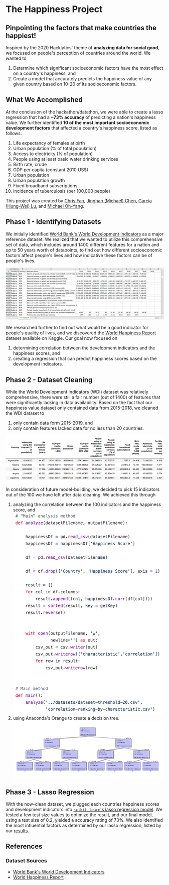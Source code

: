 # The Happiness Project

## Pinpointing the factors that make countries the happiest!
Inspired by the 2020 Hacklytics' theme of **analyzing data for social good**, we focused on people's perception of countries around the world. We wanted to
1. Determine which significant socioeconomic factors have the most effect on a country's happiness, and
2. Create a model that accurately predicts the happiness value of any given country based on 10-20 of its socioeconomic factors. 

## What We Accomplished
At the conclusion of the hackathon/datathon, we were able to create a lasso regression that had a **~73% accuracy** of predicting a nation's happiness value. We further identified **10 of the most important socioeconomic development factors** that affected a country's happiness score, listed as follows:
1. Life expectancy of females at birth
2. Urban population (% of total population)
3. Access to electricity (% of population)
4. People using at least basic water drinking services
5. Birth rate, crude
6. GDP per capita (constant 2010 US$)
7. Urban population
8. Urban population growth
9. Fixed broadband subscriptions
10. Incidence of tuberculosis (per 100,000 people)

This project was created by [Chris Fan](github.com/chrisfence), [Jinghan (Michael) Chen](github.com/Michaelchen1116), [Garcia (Hung-Wei) Lu](github.com/gargargargar), and [Michael Oh-Yang](github.com/michaelohyang).

## Phase 1 - Identifying Datasets

We initially identified [World Bank's World Development Indicators](https://datacatalog.worldbank.org/dataset/world-development-indicators) as a major reference dataset. We realized that we wanted to utilize this comprehensive set of data, which includes around 1400 different features for a nation and up to 50 years worth of datapoints, to find out how different socioeconomic factors affect people's lives and how indicative these factors can be of people's lives.

![Screenshot of the raw World Development Indicators dataset](img/raw-dataset.PNG)

We researched further to find out what would be a good indicator for people's quality of lives, and we discovered the [World Happiness Report](https://www.kaggle.com/unsdsn/world-happiness) dataset available on Kaggle. Our goal now focused on
1. determining correlation between the development indicators and the happiness scores, and
2. creating a regression that can predict happiness scores based on the development indicators.

## Phase 2 - Dataset Cleaning
While the World Development Indicators (WDI) dataset was relatively comprehensive, there were still a fair number (out of 1400) of features that were significantly lacking in data availability. Based on the fact that our happiness value dataset only contained data from 2015-2018, we cleaned the WDI dataset to
1. only contain data form 2015-2019, and
2. only contain features lacked data for no less than 20 countries.

![Screenshot of clean dataset](img/final-dataset.png)

In consideration of future model-building, we decided to pick 15 indicators out of the 100 we have left after data cleaning. We achieved this through
1. analyzing the correlation between the 100 indicators and the happiness score, and ![Initial correlation analysis](img/correlation-code.png)
2. using Anaconda's Orange to create a decision tree. ![Decision tree](img/decision-tree.png)


## Phase 3 - Lasso Regression
With the now-clean dataset, we plugged each countries happiness scores and development indicators into [`scikit-learn`'s lasso regression model](https://scikit-learn.org/stable/modules/generated/sklearn.linear_model.Lasso.html). We tested a few test size values to optimize the result, and our final model, using a test size of 0.2, yielded a accuracy rating of 73%. We also identified the most influential factors as determined by our lasso regression, listed by our [results](##markdown-header-what-we-accomplished).

## References

### Dataset Sources
- [World Bank's World Development Indicators](https://datacatalog.worldbank.org/dataset/world-development-indicators)
- [World Happiness Report](https://www.kaggle.com/unsdsn/world-happiness)
